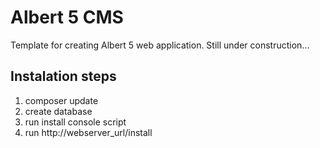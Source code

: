 Albert 5 CMS
============

Template for creating Albert 5 web application.
Still under construction...

Instalation steps
-----------------
1) composer update
2) create database
3) run install console script
4) run http://webserver_url/install